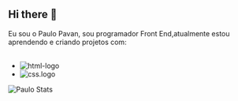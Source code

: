 ## Hi there :pencil:

Eu sou o Paulo Pavan, sou programador Front End,atualmente estou aprendendo e criando projetos com:
<br>
<br>

- <img src="https://img.shields.io/badge/HTML5-E34F26?style=for-the-badge&logo=html5&logoColor=white" alt="html-logo"/>
- <img src="https://img.shields.io/badge/CSS3-1572B6?style=for-the-badge&logo=css3&logoColor=white" alt="css.logo"/>

![Paulo Stats](https://github-readme-stats.vercel.app/api?username=paulopavan72)

